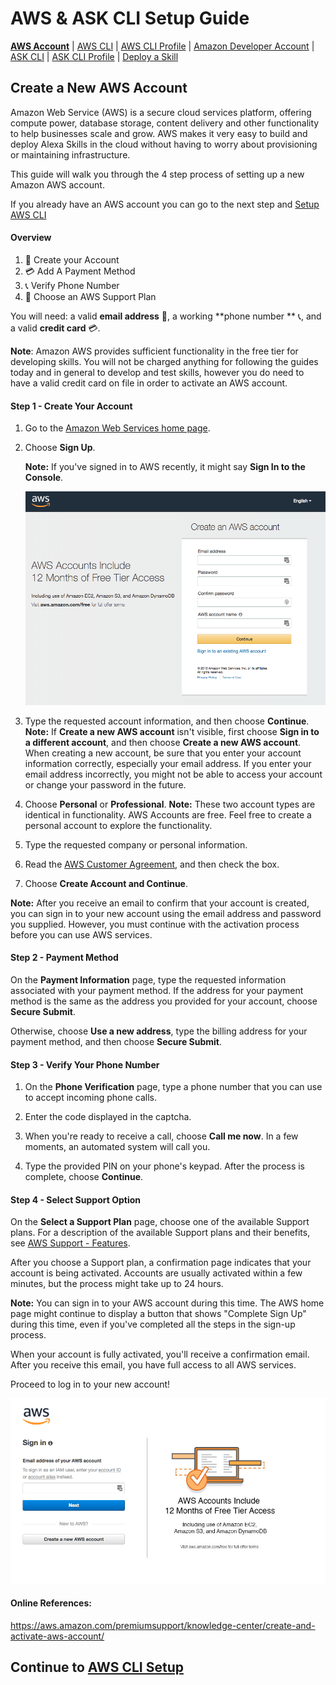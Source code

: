 # AWS & ASK CLI Setup Guide
**[AWS Account](new-aws-account.md)** | [AWS CLI](aws-cli-setup-intro.html) | [AWS CLI Profile](aws-cli-setup-profile.html) | [Amazon Developer Account](dev-portal-intro.html) | [ASK CLI](ask-cli-setup-intro.html) | [ASK CLI Profile](ask-cli-setup-profile.md) | [Deploy a Skill](deploy-sample-skill.html)



## Create a New AWS Account

Amazon Web Service (AWS) is a secure cloud services platform, offering compute power, database storage, content delivery and other functionality to help businesses scale and grow. AWS makes it very easy to build and deploy Alexa Skills in the cloud without having to worry about provisioning or maintaining infrastructure.

This guide will walk you through the 4 step process of setting up a new Amazon AWS account. 

If you already have an AWS account you can go to the next step and [Setup AWS CLI](aws-cli-setup-intro.md)



#### Overview

1. 📨 Create your Account
2. 💳 Add A Payment Method
3. 📞 Verify Phone Number
4. 💁 Choose an AWS Support Plan 

You will need: a valid **email address** 📨, a working **phone number ** 📞, and a valid **credit card** 💳. 

**Note**: Amazon AWS provides sufficient functionality in the free tier for developing skills. You will not be charged anything for following the guides today and in general to develop and test skills, however you do need to have a valid credit card on file in order to activate an AWS account.




#### Step 1 - Create Your Account

1. Go to the [Amazon Web Services home page](https://portal.aws.amazon.com/billing/signup).

2. Choose **Sign Up**.

   **Note:** If you've signed in to AWS recently, it might say **Sign In to the Console**.

   ![new-aws-account-landing.png](new-aws-account-landing.png)

3. Type the requested account information, and then choose **Continue**.
   **Note:** If **Create a new AWS account** isn't visible, first choose **Sign in to a different account**, and then choose **Create a new AWS account**. When creating a new account, be sure that you enter your account information correctly, especially your email address. If you enter your email address incorrectly, you might not be able to access your account or change your password in the future.

4. Choose **Personal** or **Professional**.
   **Note:** These two account types are identical in functionality. 
   AWS Accounts are free. Feel free to create a personal account to explore the functionality.

5. Type the requested company or personal information.

6. Read the [AWS Customer Agreement](https://aws.amazon.com/agreement/), and then check the box.

7. Choose **Create Account and Continue**.

**Note:** After you receive an email to confirm that your account is created, you can sign in to your new account using the email address and password you supplied. However, you must continue with the activation process before you can use AWS services.



#### Step 2 - Payment Method

On the **Payment Information** page, type the requested information associated with your payment method. If the address for your payment method is the same as the address you provided for your account, choose **Secure Submit**.

Otherwise, choose **Use a new address**, type the billing address for your payment method, and then choose **Secure Submit**.



#### Step 3 - Verify Your Phone Number

1. On the **Phone Verification** page, type a phone number that you can use to accept incoming phone calls.

2. Enter the code displayed in the captcha.

3. When you're ready to receive a call, choose **Call me now**. In a few moments, an automated system will call you.

4. Type the provided PIN on your phone's keypad. After the process is complete, choose **Continue**.

   

#### Step 4 - Select Support Option

On the **Select a Support Plan** page, choose one of the available Support plans. For a description of the available Support plans and their benefits, see [AWS Support - Features](https://aws.amazon.com/premiumsupport/features/).

After you choose a Support plan, a confirmation page indicates that your account is being activated. Accounts are usually activated within a few minutes, but the process might take up to 24 hours.

**Note:** You can sign in to your AWS account during this time. The AWS home page might continue to display a button that shows "Complete Sign Up" during this time, even if you've completed all the steps in the sign-up process.

When your account is fully activated, you'll receive a confirmation email. After you receive this email, you have full access to all AWS services.



Proceed to log in to your new account!

![new-aws-account-success.png](new-aws-account-success.png)



#### Online References:

https://aws.amazon.com/premiumsupport/knowledge-center/create-and-activate-aws-account/





## Continue to [AWS CLI Setup](aws-cli-setup-intro.md)

